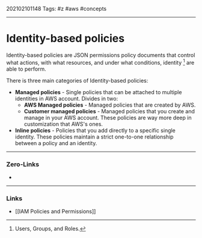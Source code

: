 202102101148
Tags: #z #aws #concepts 

---
# Identity-based policies

Identity-based policies are JSON permissions policy documents that control what actions, with what resources, and under what conditions, identity [^1] are able to perform.

There is three main categories of Identity-based policies:
- **Managed policies** - Single policies that can be attached to multiple identities in AWS account. Divides in two:
	- **AWS Managed policies** - Managed policies that are created by AWS.
	- **Customer managed policies** - Managed policies that you create and manage in your AWS account. These policies are way more deep in customization that AWS's ones.
- **Inline policies** - Policies that you add directly to a specific single identity. These policies maintain a strict one-to-one relationship between a policy and an identity.

[^1]: Users, Groups, and Roles.

---
### Zero-Links
- 
---
### Links
- [[IAM Policies and Permissions]]